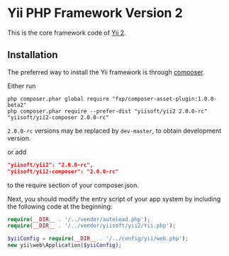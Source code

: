 Yii PHP Framework Version 2
===========================

This is the core framework code of [Yii 2](https://github.com/yiisoft/yii2#readme).


Installation
------------

The preferred way to install the Yii framework is through [composer](http://getcomposer.org/download/).

Either run

```
php composer.phar global require "fxp/composer-asset-plugin:1.0.0-beta2"
php composer.phar require --prefer-dist "yiisoft/yii2 2.0.0-rc" "yiisoft/yii2-composer 2.0.0-rc"
```
`2.0.0-rc` versions may be replaced by `dev-master`, to obtain development version.

or add

```json
"yiisoft/yii2": "2.0.0-rc",
"yiisoft/yii2-composer": "2.0.0-rc"
```

to the require section of your composer.json.

Next, you should modify the entry script of your app system by including the following code at the beginning:

```php
require(__DIR__ . '/../vendor/autoload.php');
require(__DIR__ . '/../vendor/yiisoft/yii2/Yii.php');

$yiiConfig = require(__DIR__ . '/../config/yii/web.php');
new yii\web\Application($yiiConfig);
```
